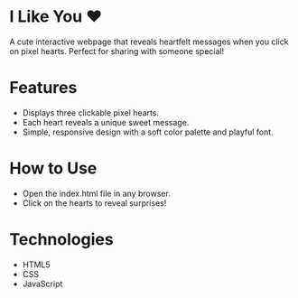 # I Like You ❤️
A cute interactive webpage that reveals heartfelt messages when you click on pixel hearts. Perfect for sharing with someone special!

# Features
- Displays three clickable pixel hearts.
- Each heart reveals a unique sweet message.
- Simple, responsive design with a soft color palette and playful font.

# How to Use
- Open the index.html file in any browser.
- Click on the hearts to reveal surprises!

# Technologies
- HTML5
- CSS
- JavaScript
